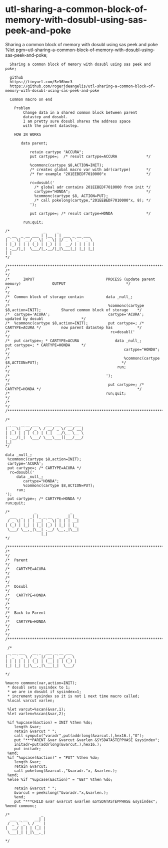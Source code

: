 # utl-sharing-a-common-block-of-memory-with-dosubl-using-sas-peek-and-poke
Sharing a common block of memory with dosubl using sas peek and poke
    %let pgm=utl-sharing-a-common-block-of-memory-with-dosubl-using-sas-peek-and-poke;

      Sharing a common block of memory with dosubl using sas peek and poke;

      github
      https://tinyurl.com/5e36hmc3
      https://github.com/rogerjdeangelis/utl-sharing-a-common-block-of-memory-with-dosubl-using-sas-peek-and-poke

      Common macro on end

        Problem
            Change data in a shared common block between parent
            datastep and dosubl.
            I am pretty sure dosubl shares the address space
            with the parent datastep.

        HOW IN WORKS

           data parent;

               retain cartype "ACCURA";
               put cartype=;  /* result cartype=ACCURA             */

               %commonc(cartype $8,ACTION=INIT);
               /* creates global macro var with adr(cartype)       */
               /* for example "201EEBEDF7010000"x                  */

               rc=dosubl('
                 /* global adr contains 201EEBEDF7010000 from init */
                 cartype="HONDA";                                  */
                 %commonc(cartype $8, ACTION=PUT);
                 /* call pokelong(cartype,"201EEBEDF7010000"x, 8); */
               ');

               put cartype=; /* result cartype=HONDA               */

            run;quit;

    /*               _     _
     _ __  _ __ ___ | |__ | | ___ _ __ ___
    | `_ \| `__/ _ \| `_ \| |/ _ \ `_ ` _ \
    | |_) | | | (_) | |_) | |  __/ | | | | |
    | .__/|_|  \___/|_.__/|_|\___|_| |_| |_|
    |_|
    */

    /**************************************************************************************************************************/
    /*                                                                                                                        */
    /*      INPUT                                PROCESS (update parent memory)              OUTPUT                           */
    /*                                                                                                                        */
    /*  Common block of storage contain          data _null_;                                                                 */
    /*                                            %commonc(cartype $8,action=INIT);         Shared common block of storage    */
    /*  cartype='ACURA';                          cartype='ACURA';                          updated by dosubl                 */
    /*  %commonc(cartype $8,action=INIT);         put cartype=; /* CARTYPE=ACURA */         now parent datastep has           */
    /*                                             rc=dosubl('                                                                */
    /*  put cartype=; * CARTYPE=ACURA                data _null_;                           put cartype=; * CARTYPE=HONDA     */
    /*                                                   cartype="HONDA";                                                     */
    /*                                                   %commonc(cartype $8,ACTION=PUT);                                     */
    /*                                                run;                                                                    */
    /*                                           ');                                                                          */
    /*                                            put cartype=; /* CARTYPE=HONDA */                                           */
    /*                                           run;quit;                                                                    */
    /*                                                                                                                        */
    /**************************************************************************************************************************/

    /*
     _ __  _ __ ___   ___ ___  ___ ___
    | `_ \| `__/ _ \ / __/ _ \/ __/ __|
    | |_) | | | (_) | (_|  __/\__ \__ \
    | .__/|_|  \___/ \___\___||___/___/
    |_|
    */

    data _null_;
     %commonc(cartype $8,action=INIT);
     cartype='ACURA';
     put cartype=; /* CARTYPE=ACURA */
      rc=dosubl('
         data _null_;
            cartype="HONDA";
            %commonc(cartype $8,ACTION=PUT);
         run;
    ');
     put cartype=; /* CARTYPE=HONDA */
    run;quit;

    /*           _               _
      ___  _   _| |_ _ __  _   _| |_
     / _ \| | | | __| `_ \| | | | __|
    | (_) | |_| | |_| |_) | |_| | |_
     \___/ \__,_|\__| .__/ \__,_|\__|
                    |_|
    */

    /**************************************************************************************************************************/
    /*                                                                                                                        */
    /*  Parent                                                                                                                */
    /*   CARTYPE=ACURA                                                                                                        */
    /*                                                                                                                        */
    /*  Dosubl                                                                                                                */
    /*   CARTYPE=HONDA                                                                                                        */
    /*                                                                                                                        */
    /*  Back to Parent                                                                                                        */
    /*   CARTYPE=HONDA                                                                                                        */
    /*                                                                                                                        */
    /**************************************************************************************************************************/

     /*
     _ __ ___   __ _  ___ _ __ ___
    | `_ ` _ \ / _` |/ __| `__/ _ \
    | | | | | | (_| | (__| | | (_) |
    |_| |_| |_|\__,_|\___|_|  \___/

    */

    %macro commonc(var,action=INIT);
     * dosubl sets sysindex to 1;
     * we are in dosubl if sysindex=1;
     * increment sysindex so it is not 1 next time macro called;
     %local varcut varlen;

     %let varcut=%scan(&var,1);
     %let varlen=%scan(&var,2);

     %if %upcase(&action) = INIT %then %do;
        length &var;
        retain &varcut " ";
        call symputx("varadr",put(addrlong(&varcut.),hex16.),"G");
        put "***PARENT &var &varcut &varlen &SYSDATASTEPPHASE &sysindex";
        initadr=put(addrlong(&varcut.),hex16.);
        put initadr;
     %end;
     %if "%upcase(&action)" = "PUT" %then %do;
        length &var;
        retain &varcut;
        call pokelong(&varcut.,"&varadr."x, &varlen.);
     %end;
     %else %if "%upcase(&action)" = "GET" %then %do;

        retain &varcut " ";
        &varcut = peekclong("&varadr."x,&varlen.);
        %end;
        put "***CHILD &var &varcut &varlen &SYSDATASTEPPHASE &sysindex";
    %mend commonc;

    /*              _
      ___ _ __   __| |
     / _ \ `_ \ / _` |
    |  __/ | | | (_| |
     \___|_| |_|\__,_|

    */

